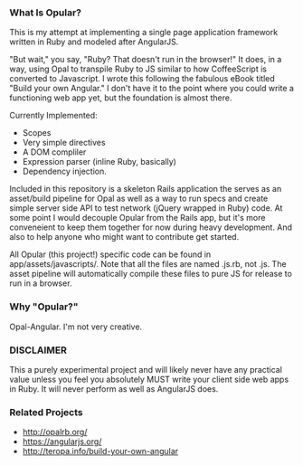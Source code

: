 ### What Is Opular?

This is my attempt at implementing a single page application framework written in Ruby and modeled after AngularJS.

"But wait," you say, "Ruby? That doesn't run in the browser!" It does, in a way, using Opal to transpile Ruby to JS similar to how CoffeeScript is converted to Javascript. I wrote this following the fabulous eBook titled "Build your own Angular." I don't have it to the point where you could write a functioning web app yet, but the foundation is almost there.

Currently Implemented:

- Scopes
- Very simple directives
- A DOM compliler
- Expression parser (inline Ruby, basically)
- Dependency injection.

Included in this repository is a skeleton Rails application the serves as an asset/build pipeline for Opal as well as a way to run specs and create simple server side API to test network (jQuery wrapped in Ruby) code. At some point I would decouple Opular from the Rails app, but it's more conveneient to keep them together for now during heavy development. And also to help anyone who might want to contribute get started.

All Opular (this project!) specific code can be found in app/assets/javascripts/. Note that all the files are named .js.rb, not .js. The asset pipeline will automatically compile these files to pure JS for release to run in a browser.

### Why "Opular?"

Opal-Angular. I'm not very creative.

### DISCLAIMER

This a purely experimental project and will likely never have any practical value unless you feel you absolutely MUST write your client side web apps in Ruby. It will never perform as well as AngularJS does.

### Related Projects

- http://opalrb.org/
- https://angularjs.org/
- http://teropa.info/build-your-own-angular